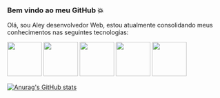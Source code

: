 ### Bem vindo ao meu GitHub :collision:

Olá, sou Aley desenvolvedor Web, estou atualmente consolidando meus conhecimentos nas seguintes tecnologias:

<img src="https://icones.pro/wp-content/uploads/2021/05/icone-html-bleue.png" height="80px"> <img src="https://cdn.freebiesupply.com/logos/thumbs/2x/css3-logo.png" height="80px"> <img src="[https://sujeitoprogramador.com/wp-content/uploads/2021/01/js-icon.png](https://quintagroup.com/cms/js/js-image/javascript-logo.png/@@images/8c64c4b9-4e1c-4c26-9b5e-78d85e3130a9.png)" height="80px"> <img src="https://media.istockphoto.com/id/523183831/pt/vetorial/vector-%C3%ADcone-de-escudo-de-javascript-laranja-isolado-simples-flat-il.jpg?s=612x612&w=0&k=20&c=yFMuqKf8mqcY687knJai0foM91dD_i_TUWBcKi-GUAU=" height="80px">  <img src="https://media.licdn.com/dms/image/D4D12AQGfTvrxExqSVw/article-cover_image-shrink_600_2000/0/1656223115129?e=2147483647&v=beta&t=KiZOqkqPsZfigqaC4GWm49xpn10x6tPomKu3iFRMTMw" height="80px">


[![Anurag's GitHub stats](https://github-readme-stats.vercel.app/api?username=aleylucca)](https://github.com/anuraghazra/github-readme-stats)

